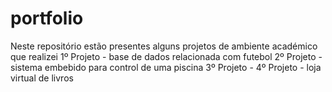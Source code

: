 # portfolio

Neste repositório estão presentes alguns projetos de ambiente académico que realizei
1º Projeto - base de dados relacionada com futebol
2º Projeto - sistema embebido para control de uma piscina
3º Projeto - 
4º Projeto - loja virtual de livros
